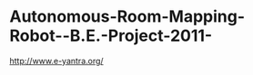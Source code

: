 Autonomous-Room-Mapping-Robot--B.E.-Project-2011-
=================================================

http://www.e-yantra.org/
